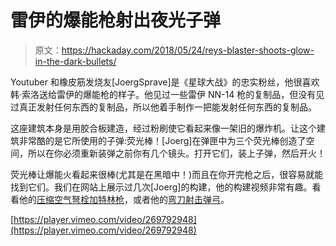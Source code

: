 # 雷伊的爆能枪射出夜光子弹

> 原文：<https://hackaday.com/2018/05/24/reys-blaster-shoots-glow-in-the-dark-bullets/>

Youtuber 和橡皮筋发烧友[JoergSprave]是《星球大战》的忠实粉丝，他很喜欢韩·索洛送给雷伊的爆能枪的样子。他见过一些雷伊 NN-14 枪的复制品，但没有见过真正发射任何东西的复制品，所以他着手制作一把能发射任何东西的复制品。

这座建筑本身是用胶合板建造，经过粉刷使它看起来像一架旧的爆炸机。让这个建筑非常酷的是它所使用的子弹:荧光棒！[Joerg]在弹匣中为三个荧光棒创造了空间，所以在你必须重新装弹之前你有几个镜头。打开它们，装上子弹，然后开火！

荧光棒让爆能火看起来很棒(尤其是在黑暗中！)而且在你开完枪之后，很容易就能找到它们。我们在网站上展示过几次[Joerg]的构建，他的构建视频非常有趣。看看他的[压缩空气弩栓加特林枪](https://hackaday.com/2016/02/12/gatling-gun-shoots-arrows-out-of-coke-bottles/)，或者他的[弯刀射击弹弓](https://hackaday.com/2011/03/30/stupid-expert-builds-a-machete-slingshot-for-the-impending-zombie-apocalypse/)。

[https://player.vimeo.com/video/269792948](https://player.vimeo.com/video/269792948)